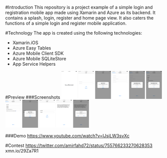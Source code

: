 #Introduction
This repository is a project example of a simple login and registration mobile app made using Xamarin and Azure as its backend. It contains a splash, login, register and home page view. It also caters the functions of a simple login and register mobile application.

#Technology
The app is created using the following technologies:
* Xamarin.iOS
* Azure Easy Tables
* Azure Mobile Client SDK
* Azure Mobile SQLiteStore
* App Service Helpers

#Preview
###Screenshots
<img src="./screenshots/1.png" alt="Screenshot1" style="width:50px;"/>
<img src="./screenshots/2.png" alt="Screenshot2" style="width:50px;"/>
<img src="./screenshots/3.png" alt="Screenshot3" style="width:50px;"/>
<img src="./screenshots/4.png" alt="Screenshot4" style="width:50px;"/>
<img src="./screenshots/5.png" alt="Screenshot5" style="width:50px;"/>
<img src="./screenshots/6.png" alt="Screenshot6" style="width:50px;"/>
<img src="./screenshots/7.png" alt="Screenshot7" style="width:50px;"/>
<img src="./screenshots/8.png" alt="Screenshot8" style="width:50px;"/>
<img src="./screenshots/9.png" alt="Screenshot9" style="width:50px;"/>
<img src="./screenshots/10.png" alt="Screenshot10" style="width:50px;"/>
<img src="./screenshots/11.png" alt="Screenshot11" style="width:50px;"/>

###Demo
https://www.youtube.com/watch?v=lJsjLW3svXc

#Contest
https://twitter.com/amirfahd72/status/755766233270628353
xmn.io/29Za7R1
